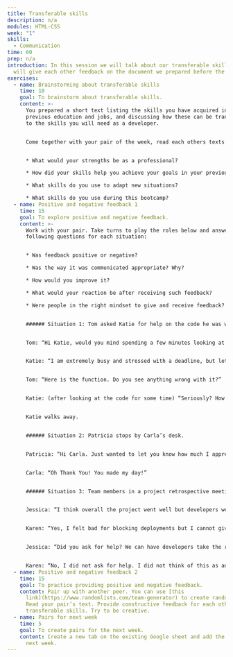```yaml
---
title: Transferable skills
description: n/a
modules: HTML-CSS
week: "1"
skills:
  - Communication
time: 60
prep: n﻿/a
introduction: In this session we will talk about our transferable skills. We
  will give each other feedback on the document we prepared before the session.
exercises:
  - name: Brainstorming about transferable skills
    time: 10
    goal: To brainstorm about transferable skills.
    content: >-
      You prepared a short text listing the skills you have acquired in your
      previous education and jobs, and discussing how these can be transferred
      to the skills you will need as a developer.


      Come together with your pair of the week, read each others texts and discuss. You can ask each other the following questions:


      * What would your strengths be as a professional?

      * How did your skills help you achieve your goals in your previous education/job?

      * What skills do you use to adapt new situations?

      * What skills do you use during this bootcamp?
  - name: Positive and negative feedback 1
    time: 15
    goal: To explore positive and negative feedback.
    content: >-
      Work with your pair. Take turns to play the roles below and answer the
      following questions for each situation:


      * Was feedback positive or negative?

      * Was the way it was communicated appropriate? Why?

      * How would you improve it?

      * What would your reaction be after receiving such feedback?

      * Were people in the right mindset to give and receive feedback?


      ###### Situation 1: Tom asked Katie for help on the code he was writing.


      Tom: “Hi Katie, would you mind spending a few minutes looking at this function I am working on? I can’t seem to find what’s wrong with the code.”


      Katie: “I am extremely busy and stressed with a deadline, but let me have a look.”


      Tom: “Here is the function. Do you see anything wrong with it?”


      Katie: (after looking at the code for some time) “Seriously? How could you miss this? You are missing an End statement. You need to be more careful when writing code so you only ask for help for things that are not this obvious.”


      Katie walks away.


      ###### Situation 2: Patricia stops by Carla’s desk.


      Patricia: “Hi Carla. Just wanted to let you know how much I appreciate the work you did in the last project and I hope we get to work together again”


      Carla: “Oh Thank You! You made my day!”


      ###### Situation 3: Team members in a project retrospective meeting discuss things they did well and things that need improvement.


      Jessica: “I think overall the project went well but developers were constantly waiting for Karen to finish testing their code before they could deploy to Production. She was overwhelmed with the amount of work on her plate”


      Karen: “Yes, I felt bad for blocking deployments but I cannot give my approval until I have completed testing the code.”


      Jessica: “Did you ask for help? We can have developers take the role of QA tester when you are overwhelmed.”


      Karen: “No, I did not ask for help. I did not think of this as an option. I will start implementing this strategy going forward”
  - name: Positive and negative feedback 2
    time: 15
    goal: To practice providing positive and negative feedback.
    content: Pair up with another peer. You can use [this
      link](https://www.randomlists.com/team-generator) to create random pairs.
      Read your pair’s text. Provide constructive feedback for each other’s
      transferable skills. Try to be creative.
  - name: Pairs for next week
    time: 5
    goal: To create pairs for the next week.
    content: Create a new tab on the existing Google sheet and add the new pairs for
      next week.
---
```

